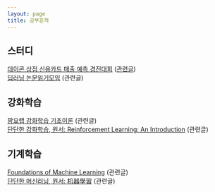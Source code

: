 ```yaml
---
layout: page
title: 공부흔적
---
```


## 스터디
[데이콘 상점 신용카드 매출 예측 경진대회](https://www.dacon.io/competitions/official/140472/overview/) ([관련글](https://dacon.io/competitions/official/235615/codeshare/1385?page=1&dtype=recent&ptype=pub))  
[딥러닝 논문읽기모임](https://www.youtube.com/channel/UCDULrK2OJsiDhFroa2Aj_LQ) (관련글)

## 강화학습
[팡요랩 강화학습 기초이론](https://www.youtube.com/watch?v=wYgyiCEkwC8&list=PLpRS2w0xWHTcTZyyX8LMmtbcMXpd3s4TU) (관련글)  
[단단한 강화학습, 원서: Reinforcement Learning: An Introduction](http://www.yes24.com/Product/Goods/89605439) (관련글)

## 기계학습
[Foundations of Machine Learning](https://cs.nyu.edu/~mohri/mlbook/) (관련글)  
[단단한 머신러닝, 원서: 机器學習](http://www.yes24.com/Product/Goods/88440860) (관련글)